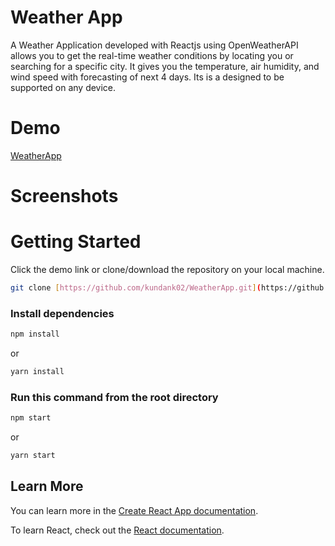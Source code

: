 # Weather App

A Weather Application developed with Reactjs using OpenWeatherAPI allows you to get the real-time weather conditions by locating you or searching for a specific city. It gives you the temperature, air humidity, and wind speed with forecasting of next 4 days. Its is a designed to be supported on any device.

# Demo
[WeatherApp]()

# Screenshots


# Getting Started
Click the demo link or clone/download the repository on your local machine. 
```bash
git clone [https://github.com/kundank02/WeatherApp.git](https://github.com/kundank02/WeatherApp.git)
```

### Install dependencies

```bash
npm install 
```
or
```bash
yarn install 
```
### Run this command from the root directory
```bash
npm start
```
or
```bash
yarn start
```


## Learn More

You can learn more in the [Create React App documentation](https://create-react-app.dev/docs/getting-started).

To learn React, check out the [React documentation](https://react.dev/).
